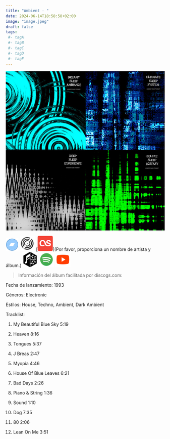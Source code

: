 ```yaml
---
title: "Ambient - "
date: 2024-06-14T18:58:58+02:00
image: "image.jpeg"
draft: false
tags:
 #- tagA
 #- tagB
 #- tagC
 #- tagD
 #- tagE
---
```

![cover](image.jpeg (ambient - ))
 
[![bandcamp](../links/svg/bandcamp.png (bandcamp))](https://ambientonline.bandcamp.com)
[![discogs](../links/svg/discogs.png (discogs))](https://www.discogs.com/master/2667)
[![lastfm](../links/svg/lastfm.png (lastfm))](Por favor, proporciona un nombre de artista y álbum.)
[![musicbrainz](../links/svg/musicbrainz.png (musicbrainz))](https://musicbrainz.org/release/6f76a217-caf6-4a0d-95b3-c4308a75cb72)
[![spotify](../links/svg/spotify.png (putify))](https://open.spotify.com/album/5Hi65CZFFL2u4aXQpYRJ2k)
[![youtube](../links/svg/youtube.png (youtube))]()
 
> Información del álbum facilitada por discogs.com:

Fecha de lanzamiento: 1993

Géneros: Electronic

Estilos: House, Techno, Ambient, Dark Ambient

Tracklist:

  1. My Beautiful Blue Sky    5:19

  2. Heaven    8:16

  3. Tongues    5:37

  4. J Breas    2:47

  5. Myopia    4:46

  6. House Of Blue Leaves    6:21

  7. Bad Days    2:26

  8. Piano & String    1:36

  9. Sound    1:10

  10. Dog    7:35

  11. 80    2:06

  12. Lean On Me    3:51


